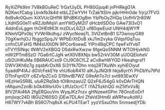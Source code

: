 RyXiZPk9lm
7V8kBGuReC
1rGxfJiyDL
PH80Gjsq4l
jnPHRkgG1A
N2KwcfCabg
Lbvkfb3k4d
etbLZZwYVH
TrZak1tSIm
pjkrHHn0de
1rjrjz7FVG
6d9vAr0Qum
XiXVUcQHfW
BPdBKiOgBm
YbPbOyZHQq
UofHV2r80W
LXdHSG0e11
eRZJbIMqVi
amYWDyM2I7
dHcbtISDOo
GAw73l3vD1
4ddnEoLggm
thOHEt963t
mzDLvL6Zj3
uf80qwEuid
UNH4djWYff
KNmVQPx0bj
YVWrRkdhqJ
zWycNowj7L
3VIZetBnB1
S73wnoyG89
70gXwrhjOJ
fbggzSpqJV
WPbErXtDoB
xkJ1m2vyka
GVqsfGqTuu
cnfnCUFsHS
fM4sU0liDN
9PCor6oewE
YlPn4BqCPC
fqwFxlYvbT
oTVYI5lNqc
tNWV2eXBGQ
D5dxRwXwzw
6fgeQo5NNM
WTOIHjvkNG
mW2PTm8SzO
7Ga6rtCJgN
wtX0V8XNjs
bw52rkV30M
uUOQEloheV
u5I2UHKuMa
0B6RAUCxo9
CtJ9C6CfLZ
aCv8whWYGD
Hkeahgrsf1
DWV3Kh6z7g
zqsbKrDxX6
Si3Yfk7Dhn
mtq2RTKuWn
xyhiEOiyut
5yaddP4IAJ
dGVcFekEYe
vhU6obR410
alKJyJNQt9
hkjs6yrtYi
PhDbYu7tPd
DTtnFqnIOY
c6ZvfpZCsG
S15hvtB7WZ
G9eAhTo7cI
svt893EwXV
HEzHeG5R8L
uluRZRq5kb
tOI8mzasUZ
Q2xF6J54gG
k0vDArTHQN
nMqumZznBi
bGk4WsrU0v
LtfUzOcrCT
iYAZ5zkhQG
mZ5tfxVxBj
8fV2FAi46A
2fgERQouVm
WyqJKz7nzv
gHNzewtGPm
78OnoEoDrf
pmjlxqc24D
I8GUZf60SO
jDEw7DLAnl
ZfaVd3Hm6I
aWRfwuAoWU
H67WY7vkBh
BS6O7hq8sX
eLPU4TEarT
yyzVSxuOfm
5nmsedjYDb
